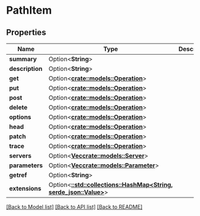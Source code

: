 # PathItem

## Properties

Name | Type | Description | Notes
------------ | ------------- | ------------- | -------------
**summary** | Option<**String**> |  | [optional]
**description** | Option<**String**> |  | [optional]
**get** | Option<[**crate::models::Operation**](Operation.md)> |  | [optional]
**put** | Option<[**crate::models::Operation**](Operation.md)> |  | [optional]
**post** | Option<[**crate::models::Operation**](Operation.md)> |  | [optional]
**delete** | Option<[**crate::models::Operation**](Operation.md)> |  | [optional]
**options** | Option<[**crate::models::Operation**](Operation.md)> |  | [optional]
**head** | Option<[**crate::models::Operation**](Operation.md)> |  | [optional]
**patch** | Option<[**crate::models::Operation**](Operation.md)> |  | [optional]
**trace** | Option<[**crate::models::Operation**](Operation.md)> |  | [optional]
**servers** | Option<[**Vec<crate::models::Server>**](Server.md)> |  | [optional]
**parameters** | Option<[**Vec<crate::models::Parameter>**](Parameter.md)> |  | [optional]
**getref** | Option<**String**> |  | [optional]
**extensions** | Option<[**::std::collections::HashMap<String, serde_json::Value>**](serde_json::Value.md)> |  | [optional]

[[Back to Model list]](../README.md#documentation-for-models) [[Back to API list]](../README.md#documentation-for-api-endpoints) [[Back to README]](../README.md)


